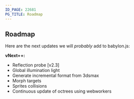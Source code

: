 ```yaml
---
ID_PAGE: 22681
PG_TITLE: Roadmap
---
```


## Roadmap

Here are the next updates we will *probably* add to babylon.js:

**vNext++:**

* Reflection probe [v2.3]
* Global illumination light
* Generate incremental format from 3dsmax
* Morph targets
* Sprites collisions
* Continuous update of octrees using webworkers

